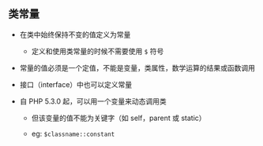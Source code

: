 ## 类常量
* 在类中始终保持不变的值定义为常量
    * 定义和使用类常量的时候不需要使用 `$` 符号

* 常量的值必须是一个定值，不能是变量，类属性，数学运算的结果或函数调用

* 接口（interface）中也可以定义常量

* 自 PHP 5.3.0 起，可以用一个变量来动态调用类
    * 但该变量的值不能为关键字（如 self，parent 或 static）

    * eg: `$classname::constant`
